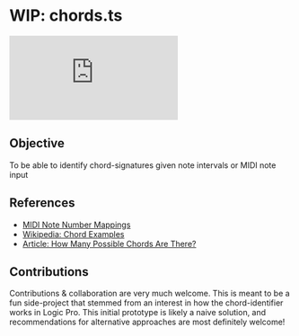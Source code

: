 # WIP: chords.ts

[![npm](https://img.shields.io/npm/v/chords.ts)](https://www.npmjs.com/package/chords.ts)

## Objective

To be able to identify chord-signatures given note intervals or MIDI note input

## References

- [MIDI Note Number Mappings](http://www.somascape.org/midi/basic/notes.html)
- [Wikipedia: Chord Examples](https://en.wikipedia.org/wiki/Chord_(music)#Examples)
- [Article: How Many Possible Chords Are There?](https://arthurfoxmusic.com/how-many-possible-chords/)

## Contributions

Contributions & collaboration are very much welcome. This is meant to be a fun
side-project that stemmed from an interest in how the chord-identifier works in
Logic Pro. This initial prototype is likely a naive solution, and
recommendations for alternative approaches are most definitely welcome!
